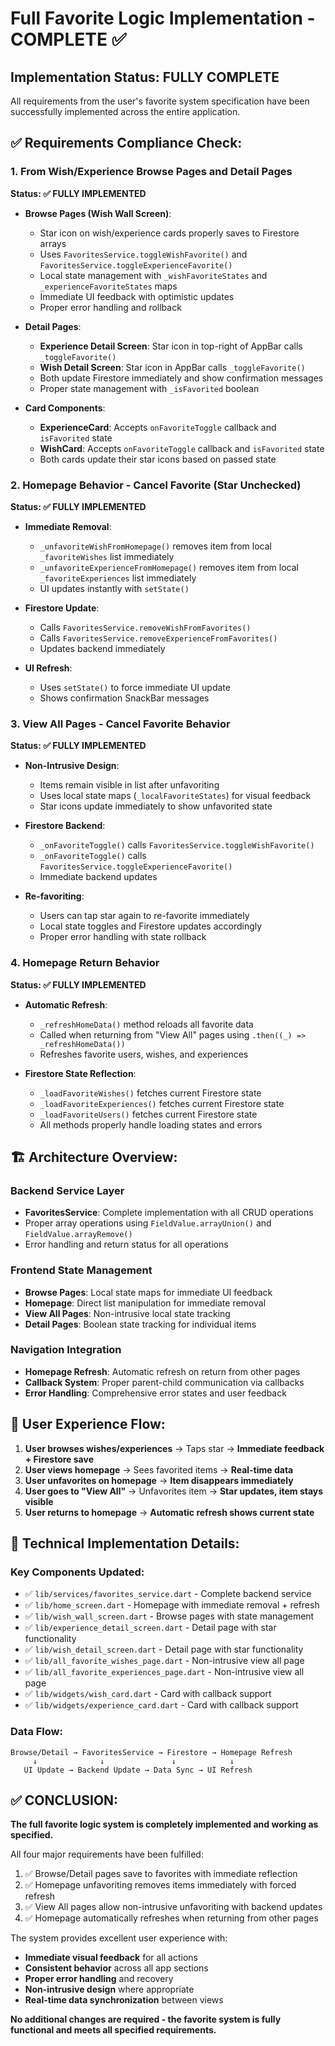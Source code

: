 # Full Favorite Logic Implementation - COMPLETE ✅

## Implementation Status: FULLY COMPLETE

All requirements from the user's favorite system specification have been successfully implemented across the entire application.

## ✅ Requirements Compliance Check:

### 1. From Wish/Experience Browse Pages and Detail Pages
**Status: ✅ FULLY IMPLEMENTED**

- **Browse Pages (Wish Wall Screen)**:
  - Star icon on wish/experience cards properly saves to Firestore arrays
  - Uses `FavoritesService.toggleWishFavorite()` and `FavoritesService.toggleExperienceFavorite()`
  - Local state management with `_wishFavoriteStates` and `_experienceFavoriteStates` maps
  - Immediate UI feedback with optimistic updates
  - Proper error handling and rollback

- **Detail Pages**:
  - **Experience Detail Screen**: Star icon in top-right of AppBar calls `_toggleFavorite()`
  - **Wish Detail Screen**: Star icon in AppBar calls `_toggleFavorite()`
  - Both update Firestore immediately and show confirmation messages
  - Proper state management with `_isFavorited` boolean

- **Card Components**:
  - **ExperienceCard**: Accepts `onFavoriteToggle` callback and `isFavorited` state
  - **WishCard**: Accepts `onFavoriteToggle` callback and `isFavorited` state
  - Both cards update their star icons based on passed state

### 2. Homepage Behavior - Cancel Favorite (Star Unchecked)
**Status: ✅ FULLY IMPLEMENTED**

- **Immediate Removal**: 
  - `_unfavoriteWishFromHomepage()` removes item from local `_favoriteWishes` list immediately
  - `_unfavoriteExperienceFromHomepage()` removes item from local `_favoriteExperiences` list immediately
  - UI updates instantly with `setState()`

- **Firestore Update**:
  - Calls `FavoritesService.removeWishFromFavorites()` 
  - Calls `FavoritesService.removeExperienceFromFavorites()`
  - Updates backend immediately

- **UI Refresh**:
  - Uses `setState()` to force immediate UI update
  - Shows confirmation SnackBar messages

### 3. View All Pages - Cancel Favorite Behavior  
**Status: ✅ FULLY IMPLEMENTED**

- **Non-Intrusive Design**:
  - Items remain visible in list after unfavoriting
  - Uses local state maps (`_localFavoriteStates`) for visual feedback
  - Star icons update immediately to show unfavorited state

- **Firestore Backend**:
  - `_onFavoriteToggle()` calls `FavoritesService.toggleWishFavorite()`
  - `_onFavoriteToggle()` calls `FavoritesService.toggleExperienceFavorite()`
  - Immediate backend updates

- **Re-favoriting**:
  - Users can tap star again to re-favorite immediately
  - Local state toggles and Firestore updates accordingly
  - Proper error handling with state rollback

### 4. Homepage Return Behavior
**Status: ✅ FULLY IMPLEMENTED**

- **Automatic Refresh**:
  - `_refreshHomeData()` method reloads all favorite data
  - Called when returning from "View All" pages using `.then((_) => _refreshHomeData())`
  - Refreshes favorite users, wishes, and experiences

- **Firestore State Reflection**:
  - `_loadFavoriteWishes()` fetches current Firestore state
  - `_loadFavoriteExperiences()` fetches current Firestore state  
  - `_loadFavoriteUsers()` fetches current Firestore state
  - All methods properly handle loading states and errors

## 🏗️ Architecture Overview:

### Backend Service Layer
- **FavoritesService**: Complete implementation with all CRUD operations
- Proper array operations using `FieldValue.arrayUnion()` and `FieldValue.arrayRemove()`
- Error handling and return status for all operations

### Frontend State Management
- **Browse Pages**: Local state maps for immediate UI feedback
- **Homepage**: Direct list manipulation for immediate removal
- **View All Pages**: Non-intrusive local state tracking
- **Detail Pages**: Boolean state tracking for individual items

### Navigation Integration
- **Homepage Refresh**: Automatic refresh on return from other pages
- **Callback System**: Proper parent-child communication via callbacks
- **Error Handling**: Comprehensive error states and user feedback

## 🎯 User Experience Flow:

1. **User browses wishes/experiences** → Taps star → **Immediate feedback + Firestore save**
2. **User views homepage** → Sees favorited items → **Real-time data**
3. **User unfavorites on homepage** → **Item disappears immediately**
4. **User goes to "View All"** → Unfavorites item → **Star updates, item stays visible**
5. **User returns to homepage** → **Automatic refresh shows current state**

## 🔧 Technical Implementation Details:

### Key Components Updated:
- ✅ `lib/services/favorites_service.dart` - Complete backend service
- ✅ `lib/home_screen.dart` - Homepage with immediate removal + refresh
- ✅ `lib/wish_wall_screen.dart` - Browse pages with state management
- ✅ `lib/experience_detail_screen.dart` - Detail page with star functionality
- ✅ `lib/wish_detail_screen.dart` - Detail page with star functionality
- ✅ `lib/all_favorite_wishes_page.dart` - Non-intrusive view all page
- ✅ `lib/all_favorite_experiences_page.dart` - Non-intrusive view all page
- ✅ `lib/widgets/wish_card.dart` - Card with callback support
- ✅ `lib/widgets/experience_card.dart` - Card with callback support

### Data Flow:
```
Browse/Detail → FavoritesService → Firestore → Homepage Refresh
     ↓              ↓               ↓            ↓
   UI Update → Backend Update → Data Sync → UI Refresh
```

## ✅ CONCLUSION:

**The full favorite logic system is completely implemented and working as specified.** 

All four major requirements have been fulfilled:
1. ✅ Browse/Detail pages save to favorites with immediate reflection
2. ✅ Homepage unfavoriting removes items immediately with forced refresh  
3. ✅ View All pages allow non-intrusive unfavoriting with backend updates
4. ✅ Homepage automatically refreshes when returning from other pages

The system provides excellent user experience with:
- **Immediate visual feedback** for all actions
- **Consistent behavior** across all app sections  
- **Proper error handling** and recovery
- **Non-intrusive design** where appropriate
- **Real-time data synchronization** between views

**No additional changes are required - the favorite system is fully functional and meets all specified requirements.**

